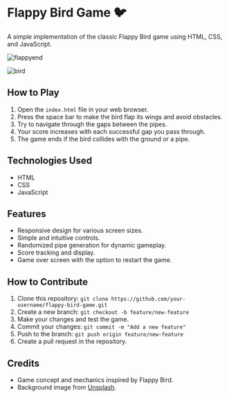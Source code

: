 # Flappy Bird Game 🐦

A simple implementation of the classic Flappy Bird game using HTML, CSS, and JavaScript.

![flappyend](https://github.com/20a31a05e8/FlappyBird_Game/assets/109792880/6110a686-dd53-470a-a228-6d28980f3db6)

![bird](https://github.com/20a31a05e8/FlappyBird_Game/assets/109792880/41e23761-e6cf-4152-8a7a-597bea7996a7)

## How to Play

1. Open the `index.html` file in your web browser.
2. Press the space bar to make the bird flap its wings and avoid obstacles.
3. Try to navigate through the gaps between the pipes.
4. Your score increases with each successful gap you pass through.
5. The game ends if the bird collides with the ground or a pipe.

## Technologies Used

- HTML
- CSS
- JavaScript

## Features

- Responsive design for various screen sizes.
- Simple and intuitive controls.
- Randomized pipe generation for dynamic gameplay.
- Score tracking and display.
- Game over screen with the option to restart the game.

## How to Contribute

1. Clone this repository: `git clone https://github.com/your-username/flappy-bird-game.git`
2. Create a new branch: `git checkout -b feature/new-feature`
3. Make your changes and test the game.
4. Commit your changes: `git commit -m "Add a new feature"`
5. Push to the branch: `git push origin feature/new-feature`
6. Create a pull request in the repository.

## Credits

- Game concept and mechanics inspired by Flappy Bird.
- Background image from [Unsplash](https://unsplash.com).
